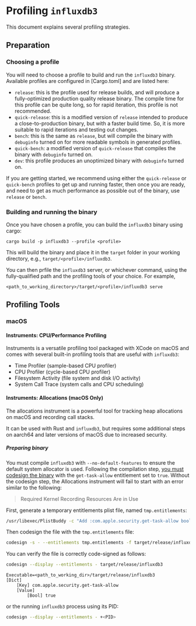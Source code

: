 # Profiling `influxdb3`

This document explains several profiling strategies.

## Preparation

### Choosing a profile

You will need to choose a profile to build and run the `influxdb3` binary. Available profiles are 
configured in [Cargo.toml] and are listed here:

- `release`: this is the profile used for release builds, and will produce a fully-optimized
production quality release binary. The compile time for this profile can be quite long, so for
rapid iteration, this profile is not recommended.
- `quick-release`: this is a modified version of `release` intended to produce a close-to-production
binary, but with a faster build time. So, it is more suitable to rapid iterations and testing out
changes.
- `bench`: this is the same as `release`, but will compile the binary with `debuginfo` turned on
for more readable symbols in generated profiles.
- `quick-bench`: a modified version of `quick-release` that compiles the binary with `debuginfo`
turned on.
- `dev`: this profile produces an unoptimized binary with `debuginfo` turned on.

If you are getting started, we recommend using either the `quick-release` or `quick-bench` profiles 
to get up and running faster, then once you are ready, and need to get as much performance as 
possible out of the binary, use `release` or `bench`.

### Building and running the binary

Once you have chosen a profile, you can build the `influxdb3` binary using cargo:

```
cargo build -p influxdb3 --profile <profile>
```

This will build the binary and place it in the `target` folder in your working directory, e.g.,
`target/<profile>/influxdb3`.

You can then prfile the `influxdb3` server, or whichever command, using the fully-qualified path
and the profiling tools of your choice. For example,

```
<path_to_working_directory>/target/<profile>/influxdb3 serve
```

## Profiling Tools

### macOS

#### Instruments: CPU/Performance Profiling

Instruments is a versatile profiling tool packaged with XCode on macOS and comes with several built-in
profiling tools that are useful with `influxdb3`:

- Time Profiler (sample-based CPU profiler)
- CPU Profiler (cycle-based CPU profiler)
- Filesystem Activity (file system and disk I/O activity)
- System Call Trace (system calls and CPU scheduling)

#### Instruments: Allocations (macOS Only)

The allocations instrument is a powerful tool for tracking heap allocations on macOS and recording call stacks.

It can be used with Rust and `influxdb3`, but requires some additional steps on aarch64 and later versions of macOS
due to increased security.

##### Preparing binary

You must compile `influxdb3` with `--no-default-features` to ensure the default system allocator is
used. Following the compilation step,
[you must codesign the binary](https://developer.apple.com/forums/thread/685964?answerId=683365022#683365022)
with the `get-task-allow` entitlement set to `true`. Without the codesign step, the Allocations instrument will fail to
start with an error similar to the following:

> Required Kernel Recording Resources Are in Use

First, generate a temporary entitlements plist file, named `tmp.entitlements`:

```sh
/usr/libexec/PlistBuddy -c "Add :com.apple.security.get-task-allow bool true" tmp.entitlements
```

Then codesign the file with the `tmp.entitlements` file:

```sh
codesign -s - --entitlements tmp.entitlements -f target/release/influxdb3
```

You can verify the file is correctly code-signed as follows:

```sh
codesign --display --entitlements - target/release/influxdb3
```
```
Executable=<path_to_working_dir>/target/release/influxdb3
[Dict]
	[Key] com.apple.security.get-task-allow
	[Value]
		[Bool] true
```

or the running `influxdb3` process using its PID:

```sh
codesign --display --entitlements - +<PID>
```

